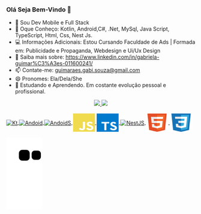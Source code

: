 ### Olá Seja Bem-Vindo 👋
- 🔭 Sou Dev Mobile e Full Stack
- 🧠 Oque Conheço:  Kotlin, Android,C#, .Net, MySql, Java Script, TypeScript, Html, Css, Nest Js.
- 💻 Informações Adicionais: Estou Cursando Faculdade de Ads | Formada em: Publicidade e Propaganda, Webdesign e Ui/Ux Design
- 💬 Saiba mais sobre: https://www.linkedin.com/in/gabriela-guimar%C3%A3es-011600241/
- 📫 Contate-me: guimaraes.gabi.souza@gmail.com
- 😄 Pronomes: Ela/Dela/She
- 🦋 Estudando e Aprendendo. Em costante evolução pessoal e profissional.
<!--



-->

<div align="center">
  <a href="https://github.com/GabiGuimaraesSouza">
  <img height="180em" src="https://github-readme-stats.vercel.app/api?username=GabiGuimaraesSouza&show_icons=true&theme=dracula&include_all_commits=true&count_private=true"/>
  <img height="180em" src="https://github-readme-stats.vercel.app/api/top-langs/?username=GabiGuimaraesSouza&layout=compact&langs_count=7&theme=dracula"/>
</div>

<div style="display: inline_block"><br>
  <img align="center" alt="Kt" height="50" width="60" src="https://cdn.jsdelivr.net/gh/devicons/devicon/icons/kotlin/kotlin-original.svg" />
  <img align="center" alt="Andoid" height="50" width="60" src="https://cdn.jsdelivr.net/gh/devicons/devicon/icons/android/android-original.svg" />
  <img align="center" alt="AndoidS" height="50" width="60" src="https://cdn.jsdelivr.net/gh/devicons/devicon/icons/androidstudio/androidstudio-original.svg" />
  <img align="center" alt="Js" height="50" width="60" src="https://raw.githubusercontent.com/devicons/devicon/master/icons/javascript/javascript-plain.svg">
  <img align="center" alt="Ts" height="50" width="60" src="https://raw.githubusercontent.com/devicons/devicon/master/icons/typescript/typescript-plain.svg">
  <img align="center" alt="NestJS" height="50" width="60" src="https://cdn.jsdelivr.net/gh/devicons/devicon/icons/nestjs/nestjs-plain.svg" />
  <img align="center" alt="HTML" height="50" width="60" src="https://raw.githubusercontent.com/devicons/devicon/master/icons/html5/html5-original.svg">
  <img align="center" alt="CSS" height="50" width="60" src="https://raw.githubusercontent.com/devicons/devicon/master/icons/css3/css3-original.svg">
 



 
</div>


 ![Snake animation](https://github.com/rafaballerini/rafaballerini/blob/output/github-contribution-grid-snake.svg)
 
</div>

      
       
          
          
          

